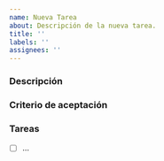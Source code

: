 ```yaml
---
name: Nueva Tarea
about: Descripción de la nueva tarea.
title: ''
labels: ''
assignees: ''
---
```


### Descripción

### Criterio de aceptación

### Tareas
- [ ]  ...
